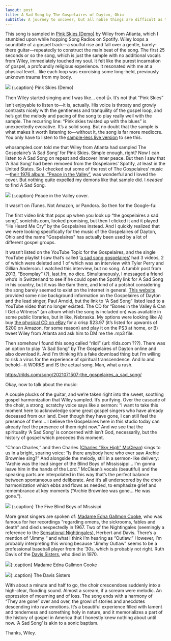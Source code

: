 ```yaml
---
layout: post
title: A Sad Song by The Gospelaires of Dayton, Ohio
subtitle: A journey to uncover, but all noble things are difficult as they are rare. 
---
```


This song is sampled in [Pink Skies (Demo)](https://open.spotify.com/track/4NeHCGpTPVCudqVpJiT7O9?si=3uDylgkiSDSdID9rtzbCRQ) by Wiley from Atlanta, which I stumbled upon while hopping Song Radios on Spotify. Wiley loops a soundbite of a gospel track—a soulful rise and fall over a gentle, barely-there guitar—repeatedly to construct the main beat of the song. The first 25 seconds or so the song, which is just the sample with no additional vocals from Wiley, immediately touched my soul. It felt like the purest incarnation of gospel, a profoundly religious experience. It resonated with me at a physical level… like each loop was exorcising some long-held, previously unknown trauma from my body. 

![](https://images.genius.com/95fbaf75e2e597ed0cba5b1aff99469b.627x626x1.png)
{:.caption}
Pink Skies (Demo)


Then Wiley started singing and I was like… cool 👍. It’s not that “Pink Skies” isn’t enjoyable to listen to—it is, actually. His voice is throaty and growly contrasts nicely with the gentleness and tranquility of the gospel loop, and he’s got the melody and pacing of the song to play really well with the sample. The recurring line: “Pink skies twisted up with the blues” is unexpectedly evocative. It’s a solid song. But no doubt that the sample is what makes it worth listening to—without it, the song is far more mediocre. You only have to listen to the [sample-less live version](https://open.spotify.com/track/190UDepnEUjE0lDswUrBn6?si=TAhaDucDQC6Hjz94DoZg1A) to see this. 
 
whosampled.com told me that Wiley from Atlanta had sampled The Gospelaire’s ‘A Sad Song’ for Pink Skies. Simple enough, right? Now I can listen to A Sad Song on repeat and discover inner peace. But then I saw that ‘A Sad Song’ had been removed from the Gospelaires’ Spotify, at least in the United States. So I checked out some of the rest of The Gospelaires’ music—[their 1976 album, “Peace in the Valley”](https://open.spotify.com/album/7LnSesui2yCCbcG0XRnXQb?si=L66wfxWDSsSSvalfXBl1ww), was wonderful and I loved the cover. But nothing quite expelled my demons like that sample did. I *needed* to find A Sad Song. 

![](https://paper-attachments.dropbox.com/s_7A0C41F478435B596F249A1004C1F71BF9E8455EF623F78F11D38E5FE7CFA927_1607583726628_image.png)
{:.caption}
Peace in the Valley cover.


It wasn’t on iTunes. Not Amazon, or Pandora. So then for the Google-fu: 

The first video link that pops up when you look up “the gospelaires a sad song”,  sonichits.com, looked promising, but then I clicked it and it played “He Heard Me Cry” by the Gospelaires instead. And I quickly realized that we were looking specifically for the music of the Gospelaires of Dayton, Ohio and the name "Gospelaires" has actually been used by a lot of different gospel groups.

It wasn’t listed on the YouTube Topic for the Gospelaires, and the single YouTube playlist I saw that’s called ‘[a sad song gospelaires’](https://www.google.com/url?sa=t&rct=j&q=&esrc=s&source=web&cd=&cad=rja&uact=8&ved=2ahUKEwjC0Jid38LtAhUDPH0KHSbSD_EQFjAHegQICBAC&url=https%3A%2F%2Fwww.youtube.com%2Fplaylist%3Flist%3DPLxEiQVVxUmqSBE3LkUn78o557Oxtx0JJF&usg=AOvVaw0Xrx6D9f-1b8-YwADhT4vW) had 3 videos, 2 of which were deleted and 1 of which was an interview with Tyler Perry and Gillian Anderson. I watched this interview, but no song. A tumblr post from 2013, “Boomplay” (?), last.fm, no dice. Simultaneously, I messaged a friend who’s in Switzerland to see if he could open the Spotify link for A Sad Song in his country, but it was like 6am there, and kind of a potshot considering the song barely seemed to exist on the internet in general. [This website](https://visionkeepers.wixsite.com/visionkeepers/paul-arnold--the-gospelaires) provided some nice background information on the Gospelaires of Dayton and the lead singer, Paul Arnold, but the link to “A Sad Song” listed lead to a YouTube video that no longer existed. The CD for “Bones in the Valley & Can I Get a Witness” (an album which the song is included on) was available in some public libraries, but in like, Nebraska. My options were looking like A) buy [the physical CD on eBay](https://www.ebay.com/itm/Gospelaires-Bones-in-the-Valley-Can-I-Get-a-Witness-NEW-Still-Sealed-MFSL-/124313972534) for a crisp $23.97 (it’s listed for upwards of $200 on Amazon, for some reason) and play it on the PS3 at home, or B) tweet Wiley from Atlanta and ask him to DM me the .mp3 file. 

Then somehow I found this song called “rildi” (url: rilds.com ???). There was an option to play “A Sad Song” by The Gospelaires of Dayton online and also download it. And I’m thinking it’s a fake download thing but I’m willing to risk a virus for the experience of spiritual transcendence. And lo and behold—it WORKS and IS the actual song. Man, what a rush. 


https://rilds.com/song/2021071507-the_gospelaires_a_sad_song/


Okay, now to talk about the music: 

A couple plucks of the guitar, and we’re taken right into the sweet, soothing gospel harmonization that Wiley sampled. It’s purifying. Over the cascade of the choir, a strong, scratchy voice says like a sermon: “I want to take this moment here to acknowledge some great gospel singers who have already deceased from our land. Even though they have gone, I can still feel the presence of them… I believe the Gospelaires here in this studio today can already feel the presence of them right now.” And we see that the spirituality ‘A Sad Song’ is concerned with isn’t God, necessarily, but the history of gospel which precedes this moment. 

“C’mon Charles,” and then Charles ([Charles “Sky High” McClean](https://blackgrooves.org/the-gospelaires-of-dayton-ohio-moving-up-the-early-years-1956-1965/)) sings to us in a bright, soaring voice: “Is there anybody here who ever saw Archie Brownlee sing?” And alongside the melody, still in a sermon-like delivery: “Archie was the lead singer of the Blind Boys of Mississippi… I’m gonna leave him in the hands of the Lord.” McClean’s vocals (beautiful) and the speaking parts are interpolated in this way that’s the perfect balance between spontaneous and deliberate. And it’s all underscored by the choir harmonization which ebbs and flows as needed, to emphasize grief and remembrance at key moments (“Archie Brownlee was gone… He was gone.”). 

![](https://i1.wp.com/outandaboutnycmag.com/wp-content/uploads/2018/10/B1sWyWNCl7S._SL1000_.png.jpeg?resize=900%2C675)
{:.caption}
The Five Blind Boys of Missisipi


More great singers are spoken of: [Madame Edna Gallmon Cooke](https://justgospel.weebly.com/edna-gallmon-cooke.html), who was famous for her recordings “regarding omens, the sickrooms, fables and death” and died unexpectedly in 1967. Two of the Nightingales (seemingly a reference to the [Sensational Nightingales](https://nmaam.org/2017/10/23/profile-sensational-nightingales/)), Herbert and Davis. There’s a mention of “Jimmy “ and what I think I’m hearing as “Outlaw.” However, I’m probably interpreting this wrong because “Jimmy Outlaw” seems to be a professional baseball player from the ’30s, which is probably not right. Ruth Davis of the [Davis Sisters](https://en.wikipedia.org/wiki/The_Davis_Sisters), who died in 1970. 

![](https://img.discogs.com/oHcpc4o0rM9eyD0_blqgX2clmpU=/fit-in/575x575/filters:strip_icc():format(jpeg):mode_rgb():quality(90)/discogs-images/R-6623924-1423324794-6646.jpeg.jpg){:.caption}
Madame Edna Gallmon Cooke

![](https://upload.wikimedia.org/wikipedia/en/thumb/1/19/The_Davis_Sisters.jpg/1024px-The_Davis_Sisters.jpg){:.caption}
The Davis Sisters


With about a minute and half to go, the choir crescendoes suddenly into a high-clear, flooding sound. Almost a scream, if a scream were melodic. An expression of mourning and of loss. The song ends with a harmony of “They are gone” over and over,  the growl of stories and anecdotes descending into raw emotions. It’s a beautiful experience filled with lament and tenderness and something holy in nature, and it memorializes a part of the history of gospel in America that I honestly knew nothing about until now. ‘A Sad Song’ is akin to a sonic baptism. 

Thanks, Wiley. 

